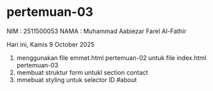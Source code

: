 # pertemuan-03

NIM : 2511500053
NAMA : Muhammad Aabiezar Farel Al-Fathir

Hari ini, Kamis 9 October 2025
<ol>
  <li>menggunakan file emmet.html pertemuan-02 untuk file index.html pertemuan-03</li>
  <li>membuat struktur form untukl section contact</li>
  <li>mmebuat styling untuk selector ID #about</li>
<ol>